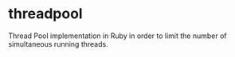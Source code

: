 threadpool
==========

Thread Pool implementation in Ruby in order to limit the number of simultaneous running threads.